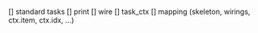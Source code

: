 [] standard tasks
[] print
[] wire
[] task_ctx
[] mapping (skeleton, wirings, ctx.item, ctx.idx, ...)

